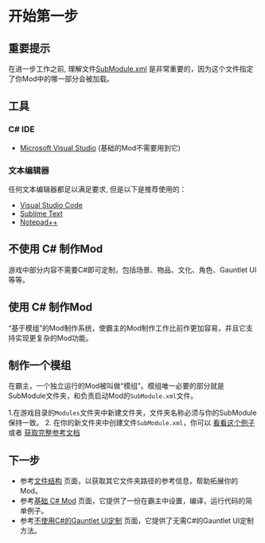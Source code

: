 # 开始第一步

## 重要提示

在进一步工作之前, 理解文件[SubModule.xml](../_xmldocs/submodule.md) 是非常重要的，因为这个文件指定了你Mod中的哪一部分会被加载。

## 工具

### C\# IDE

* [Microsoft Visual Studio](https://visualstudio.microsoft.com/downloads/) \(基础的Mod不需要用到它\)

### 文本编辑器

任何文本编辑器都足以满足要求, 但是以下是推荐使用的：

* [Visual Studio Code](https://code.visualstudio.com/download)
* [Sublime Text](https://www.sublimetext.com/)  
* [Notepad++](https://notepad-plus-plus.org/downloads/)

## 不使用 C\# 制作Mod

游戏中部分内容不需要C\#即可定制，包括场景、物品、文化、角色、Gauntlet UI等等。

## 使用 C\# 制作Mod

“基于模组”的Mod制作系统，使霸主的Mod制作工作比前作更加容易，并且它支持实现更复杂的Mod功能。

## 制作一个模组

在霸主，一个独立运行的Mod被叫做“模组”。模组唯一必要的部分就是SubModule文件夹，和负责启动Mod的`SubModule.xml`文件。

1.在游戏目录的`Modules`文件夹中新建文件夹，文件夹名称必须与你的SubModule保持一致。 2. 在你的新文件夹中创建文件`SubModule.xml`，你可以 [看看这个例子](../_xmldocs/submodule.md) 或者 [获取完整参考文档](../_xmldocs/submodule.md)

## 下一步

* 参考[文件结构](folder-structure.md) 页面，以获取其它文件夹路径的参考信息，帮助拓展你的Mod。
* 参考[基础 C\# Mod](../_tutorials/basic-csharp-mod.md) 页面，它提供了一份在霸主中设置，编译，运行代码的简单例子。
* 参考[不使用C\#的Gauntlet UI定制](../_tutorials/modding-gauntlet-without-csharp.md) 页面，它提供了无需C\#的Gauntlet UI定制方法。

